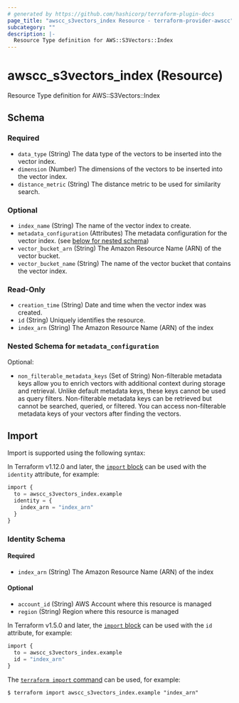 ```yaml
---
# generated by https://github.com/hashicorp/terraform-plugin-docs
page_title: "awscc_s3vectors_index Resource - terraform-provider-awscc"
subcategory: ""
description: |-
  Resource Type definition for AWS::S3Vectors::Index
---
```


# awscc_s3vectors_index (Resource)

Resource Type definition for AWS::S3Vectors::Index



<!-- schema generated by tfplugindocs -->
## Schema

### Required

- `data_type` (String) The data type of the vectors to be inserted into the vector index.
- `dimension` (Number) The dimensions of the vectors to be inserted into the vector index.
- `distance_metric` (String) The distance metric to be used for similarity search.

### Optional

- `index_name` (String) The name of the vector index to create.
- `metadata_configuration` (Attributes) The metadata configuration for the vector index. (see [below for nested schema](#nestedatt--metadata_configuration))
- `vector_bucket_arn` (String) The Amazon Resource Name (ARN) of the vector bucket.
- `vector_bucket_name` (String) The name of the vector bucket that contains the vector index.

### Read-Only

- `creation_time` (String) Date and time when the vector index was created.
- `id` (String) Uniquely identifies the resource.
- `index_arn` (String) The Amazon Resource Name (ARN) of the index

<a id="nestedatt--metadata_configuration"></a>
### Nested Schema for `metadata_configuration`

Optional:

- `non_filterable_metadata_keys` (Set of String) Non-filterable metadata keys allow you to enrich vectors with additional context during storage and retrieval. Unlike default metadata keys, these keys cannot be used as query filters. Non-filterable metadata keys can be retrieved but cannot be searched, queried, or filtered. You can access non-filterable metadata keys of your vectors after finding the vectors.

## Import

Import is supported using the following syntax:

In Terraform v1.12.0 and later, the [`import` block](https://developer.hashicorp.com/terraform/language/import) can be used with the `identity` attribute, for example:

```terraform
import {
  to = awscc_s3vectors_index.example
  identity = {
    index_arn = "index_arn"
  }
}
```

<!-- schema generated by tfplugindocs -->
### Identity Schema

#### Required

- `index_arn` (String) The Amazon Resource Name (ARN) of the index

#### Optional

- `account_id` (String) AWS Account where this resource is managed
- `region` (String) Region where this resource is managed

In Terraform v1.5.0 and later, the [`import` block](https://developer.hashicorp.com/terraform/language/import) can be used with the `id` attribute, for example:

```terraform
import {
  to = awscc_s3vectors_index.example
  id = "index_arn"
}
```

The [`terraform import` command](https://developer.hashicorp.com/terraform/cli/commands/import) can be used, for example:

```shell
$ terraform import awscc_s3vectors_index.example "index_arn"
```
